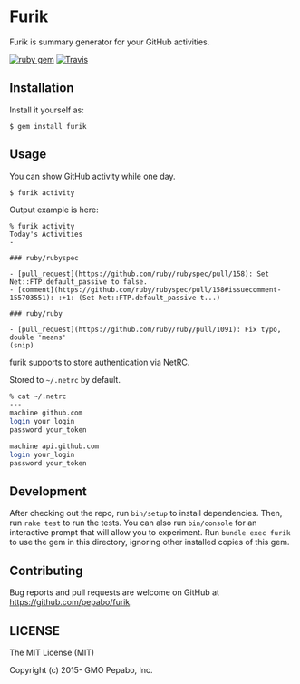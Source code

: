 # Furik

Furik is summary generator for your GitHub activities.

[![ruby gem](https://img.shields.io/gem/v/furik.svg?style=flat-square)][gem]
[![Travis](https://img.shields.io/travis/pepabo/furik.svg?style=flat-square)][travis]

[gem]: https://rubygems.org/gems/furik
[travis]: https://travis-ci.org/pepabo/furik

## Installation

Install it yourself as:

    $ gem install furik

## Usage

You can show GitHub activity while one day.

    $ furik activity

Output example is here:

```
% furik activity
Today's Activities
-

### ruby/rubyspec

- [pull_request](https://github.com/ruby/rubyspec/pull/158): Set Net::FTP.default_passive to false.
- [comment](https://github.com/ruby/rubyspec/pull/158#issuecomment-155703551): :+1: (Set Net::FTP.default_passive t...)

### ruby/ruby

- [pull_request](https://github.com/ruby/ruby/pull/1091): Fix typo, double 'means'
(snip)
```

furik supports to store authentication via NetRC.

Stored to `~/.netrc` by default.

```sh
% cat ~/.netrc
---
machine github.com
login your_login
password your_token

machine api.github.com
login your_login
password your_token
```

## Development

After checking out the repo, run `bin/setup` to install dependencies. Then, run `rake test` to run the tests. You can also run `bin/console` for an interactive prompt that will allow you to experiment. Run `bundle exec furik` to use the gem in this directory, ignoring other installed copies of this gem.

## Contributing

Bug reports and pull requests are welcome on GitHub at https://github.com/pepabo/furik.

## LICENSE

The MIT License (MIT)

Copyright (c) 2015- GMO Pepabo, Inc.
